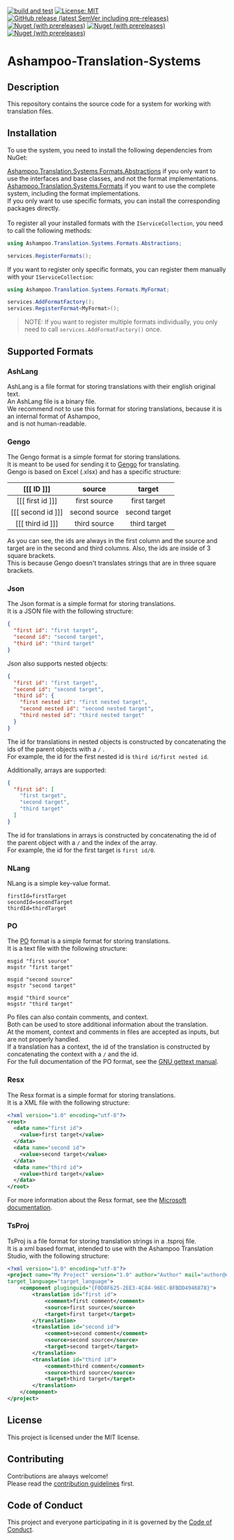 [![build and test](https://github.com/RealAshampoo/Ashampoo-Translation-Systems/actions/workflows/build-and-test.yml/badge.svg)](https://github.com/RealAshampoo/Ashampoo-Translation-Systems/actions/workflows/build-and-test.yml)
[![License: MIT](https://img.shields.io/badge/License-MIT-blue?style=flat-square)](https://github.com/RealAshampoo/Ashampoo-Translation-Systems/blob/main/LICENSE)
[![GitHub release (latest SemVer including pre-releases)](https://img.shields.io/github/v/release/RealAshampoo/Ashampoo-Translation-Systems?display_name=tag&include_prereleases&sort=semver&style=flat-square)](https://github.com/RealAshampoo/Ashampoo-Translation-Systems/releases/latest)
[![Nuget (with prereleases)](https://img.shields.io/nuget/vpre/Ashampoo.Translation.Systems.Formats?color=green&label=Formats&style=flat-square)](https://www.nuget.org/packages/Ashampoo.Translation.Systems.Formats)
[![Nuget (with prereleases)](https://img.shields.io/nuget/vpre/Ashampoo.Translation.Systems.Formats.Abstractions?color=green&label=Abstractions&style=flat-square)](https://www.nuget.org/packages/Ashampoo.Translation.Systems.Formats.Abstractions)
[![Nuget (with prereleases)](https://img.shields.io/nuget/vpre/Ashampoo.Translation.Systems.Components?color=green&label=Components&style=flat-square)](https://www.nuget.org/packages/Ashampoo.Translation.Systems.Components)
# Ashampoo-Translation-Systems

## Description
This repository contains the source code for a system for working with translation files.

## Installation
To use the system, you need to install the following dependencies from NuGet:

[Ashampoo.Translation.Systems.Formats.Abstractions](https://www.nuget.org/packages/Ashampoo.Translation.Systems/) if you only want to use the interfaces and base classes, and not the format implementations.\
[Ashampoo.Translation.Systems.Formats](https://www.nuget.org/packages/Ashampoo.Translation.Systems.Formats/) if you want to use the complete system, including the format implementations.\
If you only want to use specific formats, you can install the corresponding packages directly.\
\
To register all your installed formats with the `IServiceCollection`, you need to call the following methods:
```c#
using Ashampoo.Translation.Systems.Formats.Abstractions;

services.RegisterFormats();
```
If you want to register only specific formats, you can register them manually with your `IServiceCollection`:
```c#
using Ashampoo.Translation.Systems.Formats.MyFormat;

services.AddFormatFactory();
services.RegisterFormat<MyFormat>();
```
> NOTE: If you want to register multiple formats individually, you only need to call `services.AddFormatFactory()` once.


## Supported Formats

### AshLang
AshLang is a file format for storing translations with their english original text.\
An AshLang file is a binary file.\
We recommend not to use this format for storing translations, because it is an internal format of Ashampoo,\
and is not human-readable.

### Gengo
The Gengo format is a simple format for storing translations.\
It is meant to be used for sending it to [Gengo](https://gengo.com/) for translating.\
Gengo is based on Excel (.xlsx) and has a specific structure:

|    [[[ ID ]]]     |    source     |    target     |
|:-----------------:|:-------------:|:-------------:|
| [[[ first id ]]]  | first source  | first target  |
| [[[ second id ]]] | second source | second target |
| [[[ third id ]]]  | third source  | third target  |

As you can see, the ids are always in the first column and the source and target are in the second and third columns.
Also, the ids are inside of 3 square brackets.\
This is because Gengo doesn't translates strings that are in three square brackets.

### Json
The Json format is a simple format for storing translations.\
It is a JSON file with the following structure:

```json
{
  "first id": "first target",
  "second id": "second target",
  "third id": "third target"
}
```
Json also supports nested objects:

```json
{
  "first id": "first target",
  "second id": "second target",
  "third id": {
    "first nested id": "first nested target",
    "second nested id": "second nested target",
    "third nested id": "third nested target"
  }
}
```
The id for translations in nested objects is constructed by concatenating the ids of the parent objects with a `/` .\
For example, the id for the first nested id is `third id/first nested id`.

Additionally, arrays are supported:

```json
{
  "first id": [
    "first target",
    "second target",
    "third target"
  ]
}
```
The id for translations in arrays is constructed by concatenating the id of the parent object with a `/` and the index of the array.\
For example, the id for the first target is `first id/0`.

### NLang
NLang is a simple key-value format.
```
firstId=firstTarget
secondId=secondTarget
thirdId=thirdTarget
```

### PO
The [PO](https://www.gnu.org/software/gettext/manual/html_node/PO-Files.html) format is a simple format for storing translations.\
It is a text file with the following structure:

```po
msgid "first source"
msgstr "first target"

msgid "second source"
msgstr "second target"

msgid "third source"
msgstr "third target"
```

Po files can also contain comments, and context.\
Both can be used to store additional information about the translation.\
At the moment, context and comments in files are accepted as inputs, but are not properly handled.\
If a translation has a context, the id of the translation is constructed by concatenating the context with a `/` and the id.\
For the full documentation of the PO format, see the [GNU gettext manual](https://www.gnu.org/software/gettext/manual/html_node/PO-Files.html).

### Resx
The Resx format is a simple format for storing translations.\
It is a XML file with the following structure:

```xml
<?xml version="1.0" encoding="utf-8"?>
<root>
  <data name="first id">
    <value>first target</value>
  </data>
  <data name="second id">
    <value>second target</value>
  </data>
  <data name="third id">
    <value>third target</value>
  </data>
</root>
```
For more information about the Resx format, see the [Microsoft documentation](https://docs.microsoft.com/en-us/dotnet/framework/resources/creating-resource-files-for-desktop-apps#resx-files).

### TsProj
TsProj is a file format for storing translation strings in a .tsproj file.\
It is a xml based format, intended to use with the Ashampoo Translation Studio,
with the following structure:

```xml
<?xml version="1.0" encoding="utf-8"?>
<project name="My Project" version="1.0" author="Author" mail="author@email.com" source_language="source_language"
target_language="target_language">
    <component pluginguid="{F0D8F625-2EE3-4C84-96EC-BFBDD4946878}">
        <translation id="first id">
            <comment>first comment</comment>
            <source>first source</source>
            <target>first target</target>
        </translation>
        <translation id="second id">
            <comment>second comment</comment>
            <source>second source</source>
            <target>second target</target>
        </translation>
        <translation id="third id">
            <comment>third comment</comment>
            <source>third source</source>
            <target>third target</target>
        </translation>
    </component>
</project>
```



## License
This project is licensed under the MIT license.

## Contributing
Contributions are always welcome!\
Please read the [contribution guidelines](CONTRIBUTING.md) first.

## Code of Conduct
This project and everyone participating in it is governed by the [Code of Conduct](CODE_OF_CONDUCT.md).